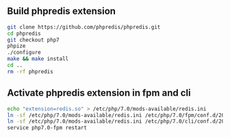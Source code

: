 ## Build phpredis extension

```bash
git clone https://github.com/phpredis/phpredis.git
cd phpredis
git checkout php7
phpize
./configure
make && make install
cd ..
rm -rf phpredis
```

## Activate phpredis extension in fpm and cli

```bash
echo "extension=redis.so" > /etc/php/7.0/mods-available/redis.ini
ln -sf /etc/php/7.0/mods-available/redis.ini /etc/php/7.0/fpm/conf.d/20-redis.ini
ln -sf /etc/php/7.0/mods-available/redis.ini /etc/php/7.0/cli/conf.d/20-redis.ini
service php7.0-fpm restart
```